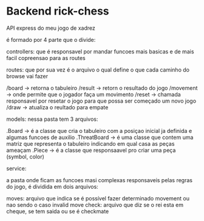 # Backend rick-chess

API express do meu jogo de xadrez

é formado por 4 parte que o divide:

controllers: que é responsavel por mandar funcoes mais basicas e de mais facil copreensao para as routes

routes: que por sua vez é o arquivo o qual define o que cada caminho do browse vai fazer

/board -> retorna o tabuleiro
/result -> retorn o resultado do jogo
/movement -> onde permite que o jogador faça um movimento
/reset -> chamada responsavel por resetar o jogo para que possa ser começado um novo jogo
/draw -> atualiza o reultado para empate

models: nessa pasta tem 3 arquivos:

.Board -> é a classe que cria o tabuleiro com a posiçao inicial ja definida e algumas funcoes de auxilio
.ThreatBoard -> é uma classe que contem uma matriz que representa o tabuleiro indicando em qual casa as peças ameaçam
.Piece -> é a classe que responsaavel pro criar uma peça (symbol, color)

service:

a pasta onde ficam as funcoes masi complexas responsaveis pelas regras do jogo, é dividida em dois arquivos:

moves: arquivo que indica se é possível fazer determinado movement ou nao sendo o caso invalid move
check: arquivo que diz se o rei esta em cheque, se tem saida ou se é checkmate
